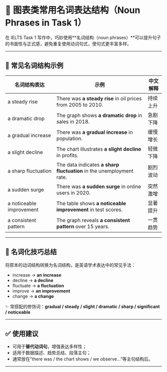 # 🧩 图表类常用名词表达结构（Noun Phrases in Task 1）

在 IELTS Task 1 写作中，巧妙使用**名词结构（noun phrases）**可以提升句子的书面性与正式感，避免重复使用动词句式，使句式更丰富多样。

---

## 📌 常见名词结构示例

| 名词结构表达 | 示例 | 中文解释 |
|--------------|------|---------|
| a steady rise | There was **a steady rise** in oil prices from 2005 to 2010. | 持续上升 |
| a dramatic drop | The graph shows **a dramatic drop** in sales in 2018. | 急剧下降 |
| a gradual increase | There was **a gradual increase** in population. | 缓慢增长 |
| a slight decline | The chart illustrates **a slight decline** in profits. | 轻微下降 |
| a sharp fluctuation | The data indicates **a sharp fluctuation** in the unemployment rate. | 剧烈波动 |
| a sudden surge | There was **a sudden surge** in online users in 2020. | 突然激增 |
| a noticeable improvement | The table shows **a noticeable improvement** in test scores. | 显著提升 |
| a consistent pattern | The graph reveals **a consistent pattern** over 15 years. | 一贯趋势 |

---

## 🧠 名词化技巧总结

将原本的动词结构转换为名词结构，是英语学术表达中的常见手法：

- increase → **an increase**  
- decline → **a decline**  
- fluctuate → **a fluctuation**  
- improve → **an improvement**  
- change → **a change**

✨ 常搭配的修饰词：**gradual / steady / slight / dramatic / sharp / significant / noticeable**

---

## ✅ 使用建议

- 可用于**替代动词句**，增强表达多样性；
- 适用于数据描述、趋势总结、段落主句；
- 通常放在“there was / the chart shows / we observe…”等主句结构后。

---
